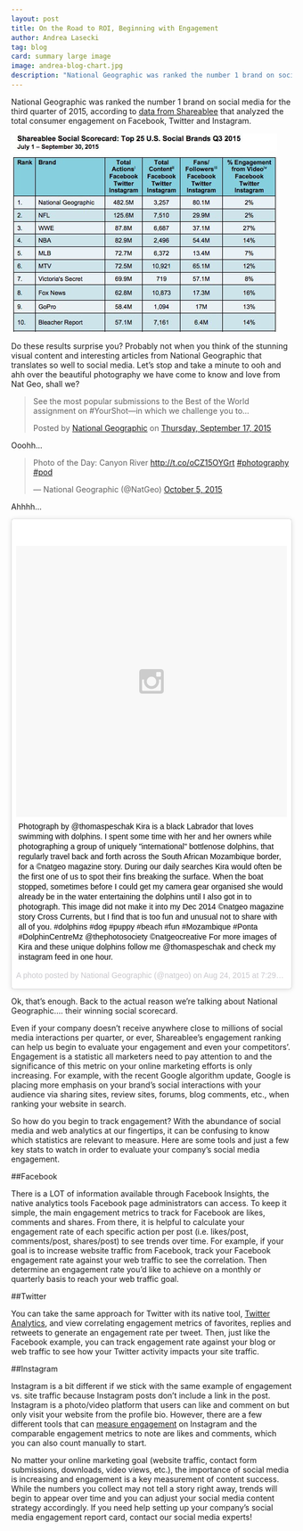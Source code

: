 ```yaml
---
layout: post
title: On the Road to ROI, Beginning with Engagement
author: Andrea Lasecki
tag: blog
card: summary large image
image: andrea-blog-chart.jpg
description: "National Geographic was ranked the number 1 brand on social media for the third quarter of 2015, according to data from Shareablee that analyzed the total consumer engagement on Facebook, Twitter and Instagram."
---
```


National Geographic was ranked the number 1 brand on social media for the third quarter of 2015, according to [data from Shareablee](http://www.adweek.com/socialtimes/report-national-geographic-is-the-no-1-brand-on-social-media/628971) that analyzed the total consumer engagement on Facebook, Twitter and Instagram.

![Adweek Chart](/img/andrea-blog-chart.jpg)

Do these results surprise you? Probably not when you think of the stunning visual content and interesting articles from National Geographic that translates so well to social media. Let’s stop and take a minute to ooh and ahh over the beautiful photography we have come to know and love from Nat Geo, shall we?

<div id="fb-root"></div><script>(function(d, s, id) {  var js, fjs = d.getElementsByTagName(s)[0];  if (d.getElementById(id)) return;  js = d.createElement(s); js.id = id;  js.src = "//connect.facebook.net/en_US/sdk.js#xfbml=1&version=v2.3";  fjs.parentNode.insertBefore(js, fjs);}(document, 'script', 'facebook-jssdk'));</script><div class="fb-post" data-href="https://www.facebook.com/natgeo/photos/a.10150205173893951.320000.23497828950/10153146189858951/?type=3" data-width="500"><div class="fb-xfbml-parse-ignore"><blockquote cite="https://www.facebook.com/natgeo/photos/a.10150205173893951.320000.23497828950/10153146189858951/?type=3"><p>See the most popular submissions to the Best of the World assignment on #YourShot&#x2014;in which we challenge you to...</p>Posted by <a href="https://www.facebook.com/natgeo/">National Geographic</a> on&nbsp;<a href="https://www.facebook.com/natgeo/photos/a.10150205173893951.320000.23497828950/10153146189858951/?type=3">Thursday, September 17, 2015</a></blockquote></div></div>

Ooohh...

<blockquote class="twitter-tweet" lang="en"><p lang="en" dir="ltr">Photo of the Day: Canyon River <a href="http://t.co/oCZ15OYGrt">http://t.co/oCZ15OYGrt</a> <a href="https://twitter.com/hashtag/photography?src=hash">#photography</a> <a href="https://twitter.com/hashtag/pod?src=hash">#pod</a></p>&mdash; National Geographic (@NatGeo) <a href="https://twitter.com/NatGeo/status/650954845160112128">October 5, 2015</a></blockquote> <script async src="//platform.twitter.com/widgets.js" charset="utf-8"></script>

Ahhhh...

<blockquote class="instagram-media" data-instgrm-captioned data-instgrm-version="5" style=" background:#FFF; border:0; border-radius:3px; box-shadow:0 0 1px 0 rgba(0,0,0,0.5),0 1px 10px 0 rgba(0,0,0,0.15); margin: 1px; max-width:658px; padding:0; width:99.375%; width:-webkit-calc(100% - 2px); width:calc(100% - 2px);"><div style="padding:8px;"> <div style=" background:#F8F8F8; line-height:0; margin-top:40px; padding:50.0% 0; text-align:center; width:100%;"> <div style=" background:url(data:image/png;base64,iVBORw0KGgoAAAANSUhEUgAAACwAAAAsCAMAAAApWqozAAAAGFBMVEUiIiI9PT0eHh4gIB4hIBkcHBwcHBwcHBydr+JQAAAACHRSTlMABA4YHyQsM5jtaMwAAADfSURBVDjL7ZVBEgMhCAQBAf//42xcNbpAqakcM0ftUmFAAIBE81IqBJdS3lS6zs3bIpB9WED3YYXFPmHRfT8sgyrCP1x8uEUxLMzNWElFOYCV6mHWWwMzdPEKHlhLw7NWJqkHc4uIZphavDzA2JPzUDsBZziNae2S6owH8xPmX8G7zzgKEOPUoYHvGz1TBCxMkd3kwNVbU0gKHkx+iZILf77IofhrY1nYFnB/lQPb79drWOyJVa/DAvg9B/rLB4cC+Nqgdz/TvBbBnr6GBReqn/nRmDgaQEej7WhonozjF+Y2I/fZou/qAAAAAElFTkSuQmCC); display:block; height:44px; margin:0 auto -44px; position:relative; top:-22px; width:44px;"></div></div> <p style=" margin:8px 0 0 0; padding:0 4px;"> <a href="https://instagram.com/p/6xP4pdoVdy/" style=" color:#000; font-family:Arial,sans-serif; font-size:14px; font-style:normal; font-weight:normal; line-height:17px; text-decoration:none; word-wrap:break-word;" target="_blank">Photograph by @thomaspeschak Kira is a black Labrador that loves swimming with dolphins. I spent some time with her and her owners while photographing a group of uniquely &#34;international&#34; bottlenose dolphins, that regularly travel back and forth across the South African Mozambique border, for a ©natgeo magazine story. During our daily searches Kira would often be the first one of us to spot their fins breaking the surface. When the boat stopped, sometimes before I could get my camera gear organised she would already be in the water entertaining the dolphins until I also got in to photograph. This image did not make it into my Dec 2014 ©natgeo magazine story Cross Currents, but I find that is too fun and unusual not to share with all of you. #dolphins #dog #puppy #beach #fun #Mozambique #Ponta #DolphinCentreMz @thephotosociety ©natgeocreative For more images of Kira and these unique dolphins follow me @thomaspeschak and check my instagram feed in one hour.</a></p> <p style=" color:#c9c8cd; font-family:Arial,sans-serif; font-size:14px; line-height:17px; margin-bottom:0; margin-top:8px; overflow:hidden; padding:8px 0 7px; text-align:center; text-overflow:ellipsis; white-space:nowrap;">A photo posted by National Geographic (@natgeo) on <time style=" font-family:Arial,sans-serif; font-size:14px; line-height:17px;" datetime="2015-08-24T14:29:28+00:00">Aug 24, 2015 at 7:29am PDT</time></p></div></blockquote> <script async defer src="//platform.instagram.com/en_US/embeds.js"></script>

Ok, that’s enough. Back to the actual reason we’re talking about National Geographic…. their winning social scorecard.

Even if your company doesn’t receive anywhere close to millions of social media interactions per quarter, or ever, Shareablee’s engagement ranking can help us begin to evaluate your engagement and even your competitors’. Engagement is a statistic all marketers need to pay attention to and the significance of this metric on your online marketing efforts is only increasing. For example, with the recent Google algorithm update, Google is placing more emphasis on your brand’s social interactions with your audience via sharing sites, review sites, forums, blog comments, etc., when ranking your website in search.

So how do you begin to track engagement? With the abundance of social media and web analytics at our fingertips, it can be confusing to know which statistics are relevant to measure. Here are some tools and just a few key stats to watch in order to evaluate your company’s social media engagement.

##Facebook

There is a LOT of information available through Facebook Insights, the native analytics tools Facebook page administrators can access. To keep it simple, the main engagement metrics to track for Facebook are likes, comments and shares. From there, it is helpful to calculate your engagement rate of each specific action per post (i.e. likes/post, comments/post, shares/post) to see trends over time. For example, if your goal is to increase website traffic from Facebook, track your Facebook engagement rate against your web traffic to see the correlation. Then determine an engagement rate you’d like to achieve on a monthly or quarterly basis to reach your web traffic goal.

##Twitter

You can take the same approach for Twitter with its native tool, [Twitter Analytics](https://analytics.twitter.com/about), and view correlating engagement metrics of favorites, replies and retweets to generate an engagement rate per tweet. Then, just like the Facebook example, you can track engagement rate against your blog or web traffic to see how your Twitter activity impacts your site traffic.

##Instagram

Instagram is a bit different if we stick with the same example of engagement vs. site traffic because Instagram posts don’t include a link in the post. Instagram is a photo/video platform that users can like and comment on but only visit your website from the profile bio.  However, there are a few different tools that can [measure engagement](http://www.socialmediatoday.com/social-networks/peteschauer/2015-07-11/5-best-free-instagram-analytics-tools) on Instagram and the comparable engagement metrics to note are likes and comments, which you can also count manually to start.

No matter your online marketing goal (website traffic, contact form submissions, downloads, video views, etc.), the importance of social media is increasing and engagement is a key measurement of content success. While the numbers you collect may not tell a story right away, trends will begin to appear over time and you can adjust your social media content strategy accordingly. If you need help setting up your company’s social media engagement report card, contact our social media experts!
